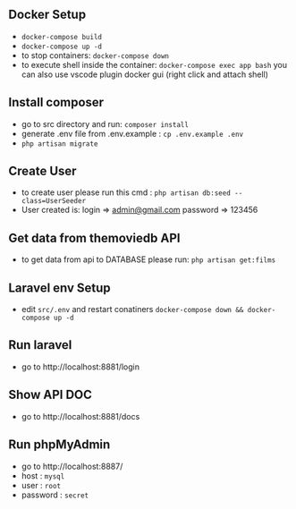## Docker Setup
- `docker-compose build`
- `docker-compose up -d`
- to stop containers: `docker-compose down`
- to execute shell inside the container: `docker-compose exec app bash` 
  you can also use vscode plugin docker gui (right click and attach shell)

## Install composer
 - go to src directory and run: `composer install`
 - generate .env file from .env.example : `cp .env.example .env`
 - `php artisan migrate`

## Create User
 - to create user please run this cmd : `php artisan db:seed --class=UserSeeder`
 - User created is: login => admin@gmail.com password => 123456

## Get data from themoviedb API
 - to get data from api to DATABASE please run: `php artisan get:films`

 ## Laravel env Setup
- edit `src/.env` and restart conatiners `docker-compose down && docker-compose up -d`

## Run laravel
- go to http://localhost:8881/login

## Show API DOC
- go to http://localhost:8881/docs

## Run phpMyAdmin
- go to http://localhost:8887/
- host : `mysql`
- user : `root`
- password : `secret`
